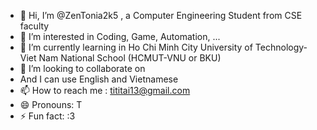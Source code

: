 - 👋 Hi, I’m @ZenTonia2k5 , a Computer Engineering Student from CSE faculty
- 👀 I’m interested in Coding, Game, Automation, ...
- 🌱 I’m currently learning in Ho Chi Minh City University of Technology- Viet Nam National School (HCMUT-VNU or BKU)
- 💞️ I’m looking to collaborate on
- And I can use English and Vietnamese
- 📫 How to reach me : tititai13@gmail.com
- 😄 Pronouns: T
- ⚡ Fun fact: :3

<!---
ZenTonia2k5/ZenTonia2k5 is a ✨ special ✨ repository because its `README.md` (this file) appears on your GitHub profile.
You can click the Preview link to take a look at your changes.
--->
